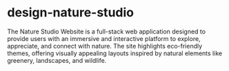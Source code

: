 # design-nature-studio
The Nature Studio Website is a full-stack web application designed to provide users with an immersive and interactive platform to explore, appreciate, and connect with nature. The site highlights eco-friendly themes, offering visually appealing layouts inspired by natural elements like greenery, landscapes, and wildlife.
